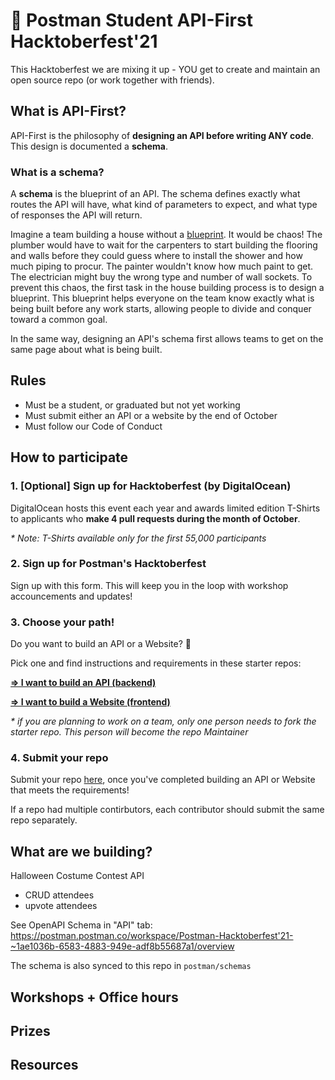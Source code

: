 # 🎃 Postman Student API-First Hacktoberfest'21 

This Hacktoberfest we are mixing it up - YOU get to create and maintain an open source repo (or work together with friends).

## What is API-First? 

API-First is the philosophy of **designing an API before writing ANY code**. This design is documented a **schema**.

### What is a schema?

A **schema** is the blueprint of an API. The schema defines exactly what routes the API will have, what kind of parameters to expect, and what type of responses the API will return.

Imagine a team building a house without a [blueprint](http://www.designdepotinc.com/understanding-blueprints/). It would be chaos! The plumber would have to wait for the carpenters to start building the flooring and walls before they could guess where to install the shower and how much piping to procur. The painter wouldn't know how much paint to get. The electrician might buy the wrong type and number of wall sockets. To prevent this chaos, the first task in the house building process is to design a blueprint. This blueprint helps everyone on the team know exactly what is being built before any work starts, allowing people to divide and conquer toward a common goal. 

In the same way, designing an API's schema first allows teams to get on the same page about what is being built.


## Rules 
- Must be a student, or graduated but not yet working 
- Must submit either an API or a website by the end of October
- Must follow our Code of Conduct

## How to participate

### 1. [Optional] Sign up for Hacktoberfest (by DigitalOcean)

DigitalOcean hosts this event each year and awards limited edition T-Shirts to applicants who **make 4 pull requests during the month of October**.  

*\* Note: T-Shirts available only for the first 55,000 participants*

### 2. Sign up for Postman's Hacktoberfest 
Sign up with this form. This will keep you in the loop with workshop accouncements and updates!

### 3. Choose your path!

Do you want to build an API or a Website? 👀

Pick one and find instructions and requirements in these starter repos:

**[=> I want to build an API (backend)](https://github.com/Postman-Student-Program/hacktoberfest21-backend-repo-template
)**

**[=> I want to build a Website (frontend)](https://github.com/Postman-Student-Program/hacktoberfest21-frontend-repo-template
)**

*\* if you are planning to work on a team, only one person needs to fork the starter repo. This person will become the repo Maintainer*

### 4. Submit your repo 

Submit your repo [here](), once you've completed building an API or Website that meets the requirements!

If a repo had multiple contirbutors, each contributor should submit the same repo separately. 


## What are we building? 

Halloween Costume Contest API
- CRUD attendees
- upvote attendees 

See OpenAPI Schema in "API" tab:
https://postman.postman.co/workspace/Postman-Hacktoberfest'21-~1ae1036b-6583-4883-949e-adf8b55687a1/overview

The schema is also synced to this repo in `postman/schemas`


## Workshops + Office hours

## Prizes 

## Resources


